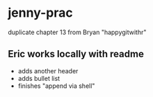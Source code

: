 # jenny-prac
duplicate chapter 13 from Bryan "happygitwithr"

## Eric works locally with readme

* adds another header
* adds bullet list
* finishes
"append via shell" 
